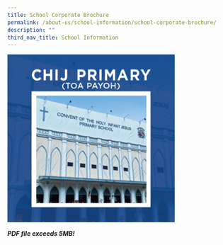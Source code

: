 ```yaml
---
title: School Corporate Brochure
permalink: /about-us/school-information/school-corporate-brochure/
description: ""
third_nav_title: School Information
---
```

<html>
<body>
<p><a href="">
<img src="/images/School-Corporate-Brochure-768x770.png"  style="width:75%">
</a></p>
</body>
</html>

***PDF file exceeds 5MB!***